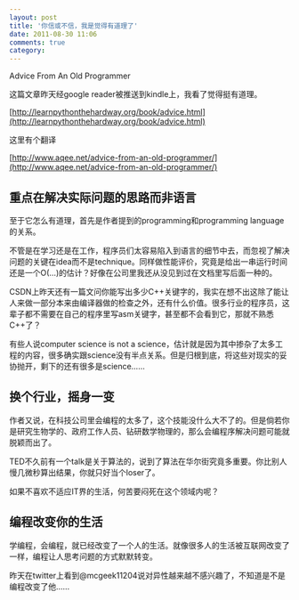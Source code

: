 ```yaml
---
layout: post
title: '你信或不信，我是觉得有道理了'
date: 2011-08-30 11:06
comments: true
category: 
---
```

    

Advice From An Old Programmer

这篇文章昨天经google reader被推送到kindle上，我看了觉得挺有道理。

[http://learnpythonthehardway.org/book/advice.html](http://learnpythonthehardway.org/book/advice.html)

这里有个翻译

[http://www.aqee.net/advice-from-an-old-programmer/](http://www.aqee.net/advice-from-an-old-programmer/)

## 重点在解决实际问题的思路而非语言

至于它怎么有道理，首先是作者提到的programming和programming language的关系。

不管是在学习还是在工作，程序员们太容易陷入到语言的细节中去，而忽视了解决问题的关键在idea而不是technique。同样做性能评价，究竟是给出一串运行时间还是一个O(…)的估计？好像在公司里我还从没见到过在文档里写后面一种的。

CSDN上昨天还有一篇文问你能写出多少C++关键字的，我实在想不出这除了能让人来做一部分本来由编译器做的检查之外，还有什么价值。很多行业的程序员，这辈子都不需要在自己的程序里写asm关键字，甚至都不会看到它，那就不熟悉C++了？

有些人说computer science is not a science，估计就是因为其中掺杂了太多工程的内容，很多确实跟science没有半点关系。但是归根到底，将这些对现实的妥协抛开，剩下的还有很多是science……

## 换个行业，摇身一变

作者又说，在科技公司里会编程的太多了，这个技能没什么大不了的。但是倘若你是研究生物学的、政府工作人员、钻研数学物理的，那么会编程序解决问题可能就脱颖而出了。

TED不久前有一个talk是关于算法的，说到了算法在华尔街究竟多重要。你比别人慢几微秒算出结果，你就只好当个loser了。

如果不喜欢不适应IT界的生活，何苦要闷死在这个领域内呢？

## 编程改变你的生活

学编程，会编程，就已经改变了一个人的生活。就像很多人的生活被互联网改变了一样，编程让人思考问题的方式默默转变。

昨天在twitter上看到@mcgeek11204说对异性越来越不感兴趣了，不知道是不是编程改变了他……
